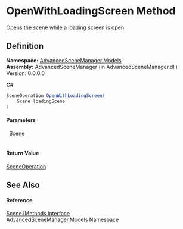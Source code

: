 # OpenWithLoadingScreen Method


Opens the scene while a loading screen is open.



## Definition
**Namespace:** <a href="N_AdvancedSceneManager_Models.md">AdvancedSceneManager.Models</a>  
**Assembly:** AdvancedSceneManager (in AdvancedSceneManager.dll) Version: 0.0.0.0

**C#**
``` C#
SceneOperation OpenWithLoadingScreen(
	Scene loadingScene
)
```



#### Parameters
<dl><dt>  <a href="T_AdvancedSceneManager_Models_Scene.md">Scene</a></dt><dd> </dd></dl>

#### Return Value
<a href="T_AdvancedSceneManager_Core_SceneOperation.md">SceneOperation</a>

## See Also


#### Reference
<a href="T_AdvancedSceneManager_Models_Scene_IMethods.md">Scene.IMethods Interface</a>  
<a href="N_AdvancedSceneManager_Models.md">AdvancedSceneManager.Models Namespace</a>  
